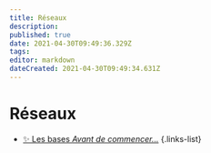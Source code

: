 ```yaml
---
title: Réseaux
description: 
published: true
date: 2021-04-30T09:49:36.329Z
tags: 
editor: markdown
dateCreated: 2021-04-30T09:49:34.631Z
---
```


# Réseaux
- [✨ Les bases *Avant de commencer...*](/Réseaux/Bases)
{.links-list}